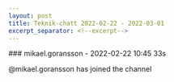 ```yaml
---
layout: post
title: Teknik-chatt 2022-02-22 - 2022-03-01
excerpt_separator: <!--excerpt-->
---
```

<section class="message" markdown="1">
### mikael.goransson - 2022-02-22 10:45 33s

@mikael.goransson has joined the channel

<!--excerpt-->
</section>